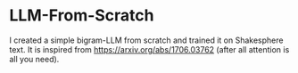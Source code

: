 # LLM-From-Scratch

I created a simple bigram-LLM from scratch and trained it on Shakesphere text. It is inspired from  https://arxiv.org/abs/1706.03762 (after all attention is all you need).
